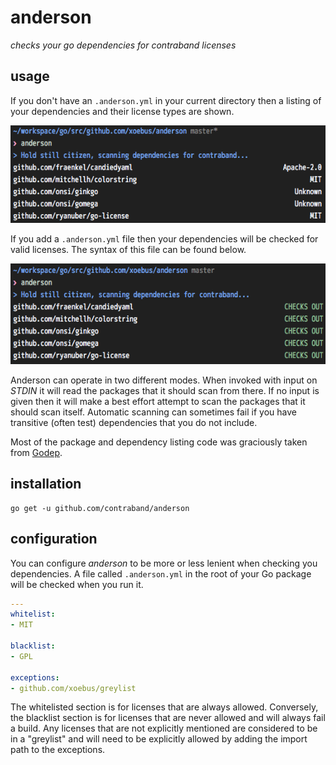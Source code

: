 # anderson

*checks your go dependencies for contraband licenses*

## usage

If you don't have an `.anderson.yml` in your current directory then a listing
of your dependencies and their license types are shown.

![Without Config](media/without-config.png)

If you add a `.anderson.yml` file then your dependencies will be checked for
valid licenses. The syntax of this file can be found below.

![Without Config](media/with-config.png)

Anderson can operate in two different modes. When invoked with input on *STDIN*
it will read the packages that it should scan from there. If no input is given
then it will make a best effort attempt to scan the packages that it should
scan itself. Automatic scanning can sometimes fail if you have transitive
(often test) dependencies that you do not include.

Most of the package and dependency listing code was graciously taken from
[Godep](https://github.com/tools/godep).

## installation

```
go get -u github.com/contraband/anderson
```

## configuration

You can configure *anderson* to be more or less lenient when checking you
dependencies. A file called `.anderson.yml` in the root of your Go package will
be checked when you run it.

``` yml
---
whitelist:
- MIT

blacklist:
- GPL

exceptions:
- github.com/xoebus/greylist
```

The whitelisted section is for licenses that are always allowed. Conversely,
the blacklist section is for licenses that are never allowed and will always
fail a build. Any licenses that are not explicitly mentioned are considered
to be in a "greylist" and will need to be explicitly allowed by adding the
import path to the exceptions.


